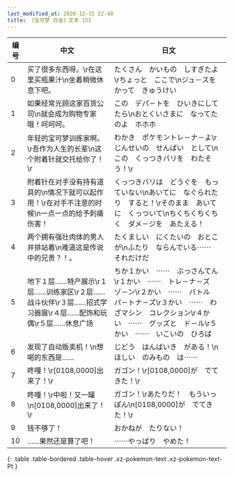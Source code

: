 ```yaml
---
last_modified_at: 2020-12-15 22:48
title: 《宝可梦 白金》文本 151
---
```

| 编号 | 中文 | 日文 |
| ---- | ---- | ---- |
| 0 | 买了很多东西呀。\r在这里买瓶果汁\n坐着稍微休息下吧。 | たくさん　かいもの　しすぎたよ\rちょっと　ここで\nジュ－スを　かって　きゅうけい |
| 1 | 如果经常光顾这家百货公司\n就会成为购物专家哦！呵呵呵。 | この　デパ－トを　ひいきにしてたら\nおとくいさまに　なってたのよ　ホホホ |
| 2 | 年轻的宝可梦训练家啊。\r吾作为人生的长辈\n这个附着针就交托给你了！\r | わかき　ポケモントレ－ナ－よ\rじんせいの　せんぱい　として\nこの　くっつきバリを　わたそう！\r |
| 3 | 附着针在对手没有持有道具的\n情况下就可以起作用！\r在对手不注意的时候\n一点一点的给予刺痛伤害！ | くっつきバリは　どうぐを　もっていない\nあいてに　なぐられたり　すると！\rそのまま　あいてに　くっついて\nちくちくちくちく　ダメ－ジを　あたえる！ |
| 4 | 两个拥有强壮肉体的男人并排站着\n难道这是传说中的兄贵？！。 | たくましい　にくたいの　おとこが\nふたり　ならんでいる⋯⋯　それだけだ |
| 5 | 地下１层……特产展示\r１层……训练家区\r２层……战斗伙伴\r３层……招式学习器展\r４层……配饰和玩偶\r５层……休息广场 | ちか１かい　⋯⋯　ぶっさんてん\r１かい　⋯⋯　トレ－ナ－ズ　ゾ－ン\r２かい　⋯⋯　バトル　パ－トナ－ズ\r３かい　⋯⋯　わざマシン　コレクション\r４かい　⋯⋯　グッズと　ド－ル\r５かい　⋯⋯　いこいの　ひろば |
| 6 | 发现了自动贩卖机！\n想喝的东西是…… | じどう　はんばいき　がある！\nほしい　のみもの　は⋯⋯ |
| 7 | 咚嘎！\r[0108,0000]出来了！\r | ガゴン！\r[0108,0000]が　でてきた！\r |
| 8 | 咚嘎！\r中啦！又一罐\n[0108,0000]出来了！\r | ガゴン！\rあたりだ！　もういっぽん\n[0108,0000]が　でてきた！\r |
| 9 | 钱不够了！ | おかねが　たりない！ |
| 10 | ……果然还是算了吧！ | ⋯⋯やっぱり　やめた！ |
{: .table .table-bordered .table-hover .xz-pokemon-text .xz-pokemon-text-Pt }